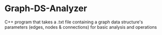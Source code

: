 # Graph-DS-Analyzer
C++ program that takes a .txt file containing a graph data structure's parameters (edges, nodes &amp; connections) for basic analysis and operations
